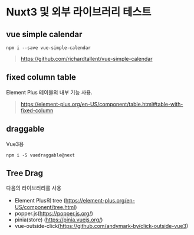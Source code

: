 # Nuxt3 및 외부 라이브러리 테스트
## vue simple calendar
```shell
npm i --save vue-simple-calendar
```

> https://github.com/richardtallent/vue-simple-calendar

## fixed column table
Element Plus 테이블의 내부 기능 사용.

> https://element-plus.org/en-US/component/table.html#table-with-fixed-column

## draggable
Vue3용 

```shell
npm i -S vuedraggable@next
```

## Tree Drag
다음의 라이브러리를 사용
- Element Plus의 tree (https://element-plus.org/en-US/component/tree.html)
- popper.js(https://popper.js.org/)
- pinia(store) (https://pinia.vuejs.org/)
- vue-outside-click(https://github.com/andymark-by/click-outside-vue3)
